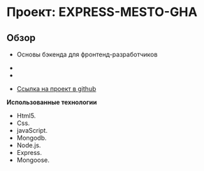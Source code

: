 # Проект: EXPRESS-MESTO-GHA

## Обзор

* Основы бэкенда для фронтенд-разработчиков
* 

* 

* [Ссылка на проект в github](https://meder84.github.io/express-mesto-gha)


**Использованные технологии**

* Html5.
* Css.
* javaScript.
* Mongodb.
* Node.js.
* Express.
* Mongoose.






